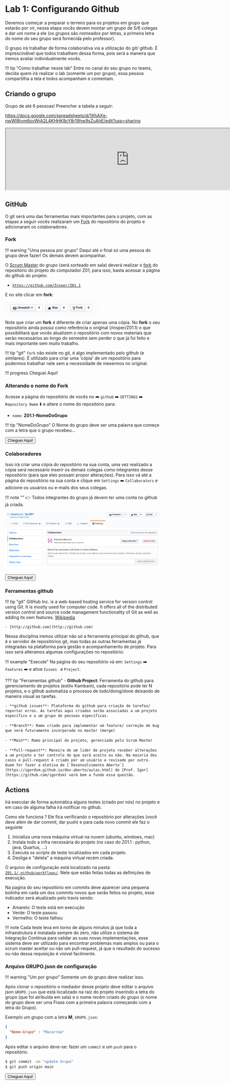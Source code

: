# Lab 1: Configurando Github

Devemos começar a preparar o terreno para os projetos em grupo que estarão por vir, nessa etapa vocês devem montar um grupo de 5/6 colegas e dar um nome a ele (os grupos são nomeados por letras, a primeira letra do nome do seu grupo será fornecida pelo professor).

O grupo irá trabalhar de forma colaborativa via a utilização do git/ github. É imprescindível que todos trabalhem dessa forma, pois será a maneira que iremos avaliar individualmente vocês. 

!!! tip "Como trabalhar nesse lab"
    Entre no canal do seu grupo no teams, decida quem irá realizar 
    o lab (somente um por grupo), essa pessoa compartilha a tela e
    todos acompanham e comentam.

## Criando o grupo

Grupo de até 6 pessoas! Preencher a tabela a seguir:

https://docs.google.com/spreadsheets/d/1XhAXg-nwWI8tvm6oyWrA2L4KHHK8cY8r19hw9sZuAhE/edit?usp=sharing

<iframe width="800" height="200" src="https://docs.google.com/spreadsheets/d/e/2PACX-1vQDfb_L2u3uDbXfS4A-d0HIbBZsw04DLMZd_PXqmctQf6UWmvHErdbkV43DShwt_zWr7j6vqCr4o6PS/pubhtml?widget=true&amp;headers=false" ></iframe>

## GitHub

O git será uma das ferramentas mais importantes para o projeto, com as etapas a seguir vocês realizaram um [Fork](https://www.atlassian.com/git/tutorials/comparing-workflows/forking-workflow) do repositório do projeto e adicionaram os colaboradores.

### Fork

!!! warning "Uma pessoa por grupo"
    Daqui até o final só uma pessoa do grupo deve fazer! Os demais devem acompanhar.

O [Scrum Master](https://www.scrum.org/resources/what-is-a-scrum-master) do grupo (será sorteado em sala) deverá realizar o [fork](https://help.github.com/articles/fork-a-repo/) do repositório do projeto do computador Z01, para isso, basta acessar a página do github do projeto:

- [`https://github.com/Insper/Z01.1`](https://github.com/Insper/Z01.1)

E no site clicar em **fork**:

![Fork](figs/A-Transistores/A-Ferramental-github-fork.png)

Note que criar um **fork** é diferente de criar apenas uma cópia. No **fork** o seu repositório ainda possui como referência o original (/insper/Z01.1) o que possibilitará que vocês atualizem o repositório com novos materiais que serão necessários ao longo do semestre sem perder o que já foi feito e mais importante sem muito trabalho.

!!! tip "git"
    `fork` não existe no git, é algo implementado pelo github (e similares). É utilizado para criar uma 'cópia' de um repositório para podermos trabalhar nele sem a necessidade de mexermos no original.

!!! progress Cheguei Aqui!

### Alterando o nome do Fork

Acesse a página do repositório de vocês no :arrow_right: `github` :arrow_right: `SETTINGS` :arrow_right:  `Repository Name` :arrow_down: e altere o nome do repositório para:

- `nome`:  **Z01.1-NomeDoGrupo**

!!! tip "NomeDoGrupo"
    O Nome do grupo deve ser uma palavra que começe com a letra que o grupo recebeu...
    
<button class="button0" id="1:fork-name" onClick="progressBut(this.id);">Cheguei Aqui!</button>

### Colaboradores

Isso irá criar uma cópia do repositório na sua conta, uma vez realizado a cópia será necessário inserir os demais colegas como integrantes desse repositório (para que eles possam propor alterações). Para isso vá até a página do repositório na sua conta e clique em `Settings` :arrow_right: `Collaborators` e adicione os usuários ou e-mails dos seus colegas. 

!!! note ""
    :point_right: Todos integrantes do grupo já devem ter uma conta no github já criada.

![Collaborators](figs/A-Transistores/A-Ferramental-github-collaborators.png)

<button class="button0" id="2:colaboradores" onClick="progressBut(this.id);">Cheguei Aqui!</button>

### Ferramentas github

!!! tip "git"
    GitHub Inc. is a web-based hosting service for version control using Git. It is mostly used for computer code. It offers all of the distributed version control and source code management functionality of Git as well as adding its own features. [Wikipedia](https://en.wikipedia.org/wiki/GitHub)
    
    - [http://github.com](http://github.com)

Nessa disciplina iremos utilizar não só a ferramenta principal do github, que é o servidor de repositórios git, mas todas as outras ferramentas já integradas na plataforma para gestão e acompanhamento de projeto. Para isso será alteramos algumas configurações no repositório:

!!! example "Execute"
    Na página do seu repositório vá em: `Settings` :arrow_right: `Features` :arrow_right: e ative `Issues ` e `Project`.

??? tip "Ferramentas github"
    - **Github Project**: Ferramenta do github para gerenciamento de projetos (estilo Kambam), cada repositório pode ter N projetos, e o github automatiza o processo de todo/doing/done deixando de maneira visual as tarefas.

    - **github issues**: Plataforma do github para criação de tarefas/ reportar erros. As tarefas aqui criadas serão associadas a um projeto específico e a um grupo de pessoas específicas.

    - **Branch**: Ramo criado para implementar um feature/ correção de bug que será futuramente incorporado no master (merge)

    - **Main**: Ramo principal do projeto, gerenciado pelo Scrum Master

    - **Pull-request**: Maneira de um lider de projeto receber alterações a um projeto e ter controle do que será aceito ou não. Na maioria dos casos o pull-request é criado por um usuário e revisado por outro. Quem for fazer a eletiva de [`Desenvolvimento Aberto`](https://igordsm.github.io/dev-aberto/aulas.html) do [Prof. Igor](https://github.com/igordsm) verá bem a fundo essa questão. 


## Actions

Irá executar de forma automática alguns testes (criado por nós) no projeto e em caso de alguma falha irá notificar no github.

Como ele funciona ? Ele fica verificando o repositório por alterações (você deve além de dar commit, dar push) e para cada novo commit ele faz o seguinte

1. Inicializa uma nova máquina virtual na nuvem (ubuntu, windows, mac)
2. Instala todo a infra necessária do projeto (no caso do Z01.1 : python, java, Quartus, ...)
3. Executa os scripts de teste localizados em cada projeto.
4. Desliga e "deleta" a máquina virtual recém criada.

O arquivo de configuração está localizado na pasta: [`Z01.1/.github/workflows/`](https://github.com/Insper/Z01.1/blob/main/.github/workflows/actions.yml). Nele que estão feitas todas as definições de execução.

Na pagina do seu repositório em commits deve aparecer uma pequena bolinha em cada um dos commits novos que serão feitos no projeto, esse indicador será atualizado pelo travis sendo:

- Amarelo: O teste está em execução
- Verde: O teste passou
- Vermelho: O teste falhou

!!! note
    Cada teste leva em torno de alguns minutos já que toda a infraestrutura é instalada sempre do zero, não utilize o sistema de Integração Contínua para validar as suas novas implementações, esse sistema deve ser utilizado para encontrar problemas mais amplos ou para o scrum master aceitar ou não um pull-request, já que o resultado do sucesso ou não dessa requisição é visível facilmente.


### Arquivo GRUPO.json de configuração 

!!! warning "Um por grupo"
    Somente um do grupo deve realizar isso.

Após clonar o repositório o mediador desse projeto deve editar o arquivo json `GRUPO.json` que está localizado na raiz do projeto inserindo a letra do grupo (que foi atribuída em sala) e o nome recém criado do grupo (o nome do grupo deve ser uma Frase com a primeira palavra começando com a letra do Grupo).

Exemplo um grupo com a letra **M**, `GRUPO.json`:

```json
{
  "Nome-Grupo" : "Macarrao" 
}
```

Após editar o arquivo deve-se: fazer um `commit` e um `push` para o repositório. 

```bash
$ git commit -am "update Grupo"
$ git push origin main
```

<button class="button0" id="4:grupo.json" onClick="progressBut(this.id);">Cheguei Aqui!</button>
